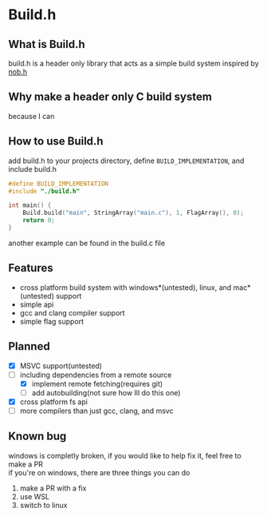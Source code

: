 # Build.h
## What is Build.h
build.h is a header only library that acts as a simple build system inspired by [nob.h](https://www.github.com/tsoding/nob.h)
## Why make a header only C build system 
because I can
## How to use Build.h
add build.h to your projects directory, define `BUILD_IMPLEMENTATION`, and include build.h
```C
#define BUILD_IMPLEMENTATION 
#include "./build.h"

int main() { 
    Build.build("main", StringArray("main.c"), 1, FlagArray(), 0);
    return 0;
}
```

another example can be found in the build.c file

## Features
* cross platform build system with windows*(untested), linux, and mac*(untested) support
* simple api
* gcc and clang compiler support
* simple flag support
## Planned 
- [x] MSVC support(untested)
- [ ] including dependencies from a remote source
    - [x] implement remote fetching(requires git)
    - [ ] add autobuilding(not sure how Ill do this one)

- [x] cross platform fs api
- [ ] more compilers than just gcc, clang, and msvc
## Known bug
windows is completly broken, if you would like to help fix it, feel free to make a PR  
if you're on windows, there are three things you can do
1. make a PR with a fix
2. use WSL
3. switch to linux
